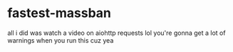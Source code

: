 # fastest-massban
all i did was watch a video on aiohttp requests lol
you're gonna get a lot of warnings when you run this cuz yea
